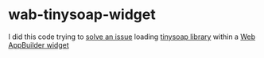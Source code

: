 # wab-tinysoap-widget

I did this code trying to [solve an issue](https://community.esri.com/message/945996-re-adding-extern-soap-libray-to-wab-custom-widget?commentID=945996) loading [tinysoap library](https://github.com/mhzed/tinysoap) within a [Web AppBuilder widget](https://doc.arcgis.com/en/web-appbuilder/create-apps/widget-overview.htm)
